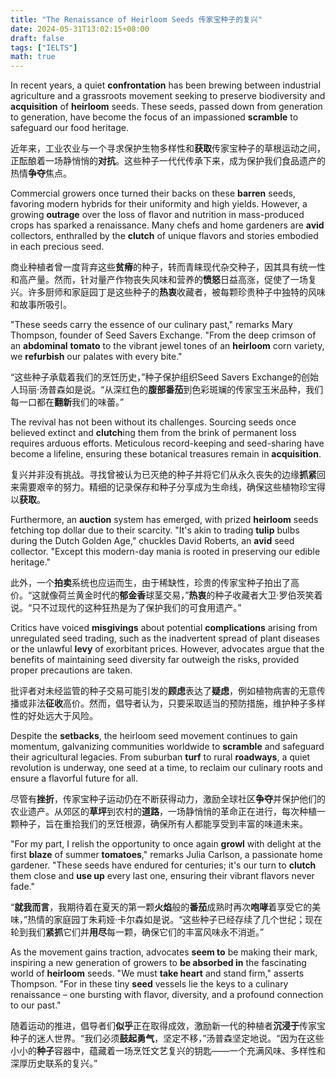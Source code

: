```yaml
---
title: "The Renaissance of Heirloom Seeds 传家宝种子的复兴"
date: 2024-05-31T13:02:15+08:00
draft: false
tags: ["IELTS"]
math: true
---
```


In recent years, a quiet **confrontation** has been brewing between industrial agriculture and a grassroots movement seeking to preserve biodiversity and **acquisition** of **heirloom** seeds. These seeds, passed down from generation to generation, have become the focus of an impassioned **scramble** to safeguard our food heritage.

近年来，工业农业与一个寻求保护生物多样性和**获取**传家宝种子的草根运动之间，正酝酿着一场静悄悄的**对抗**。这些种子一代代传承下来，成为保护我们食品遗产的热情**争夺**焦点。

Commercial growers once turned their backs on these **barren** seeds, favoring modern hybrids for their uniformity and high yields. However, a growing **outrage** over the loss of flavor and nutrition in mass-produced crops has sparked a renaissance. Many chefs and home gardeners are **avid** collectors, enthralled by the **clutch** of unique flavors and stories embodied in each precious seed.

商业种植者曾一度背弃这些**贫瘠**的种子，转而青睐现代杂交种子，因其具有统一性和高产量。然而，针对量产作物丧失风味和营养的**愤怒**日益高涨，促使了一场复兴。许多厨师和家庭园丁是这些种子的**热衷**收藏者，被每颗珍贵种子中独特的风味和故事所吸引。

"These seeds carry the essence of our culinary past," remarks Mary  Thompson, founder of Seed Savers Exchange. "From the deep crimson of an **abdominal** **tomato** to the vibrant jewel tones of an **heirloom** corn variety, we **refurbish** our palates with every bite."

“这些种子承载着我们的烹饪历史，”种子保护组织Seed Savers Exchange的创始人玛丽·汤普森如是说。“从深红色的**腹部番茄**到色彩斑斓的传家宝玉米品种，我们每一口都在**翻新**我们的味蕾。”

The revival has not been without its challenges. Sourcing seeds once believed extinct and **clutch**ing them from the brink of permanent loss requires arduous efforts.  Meticulous record-keeping and seed-sharing have become a lifeline,  ensuring these botanical treasures remain in **acquisition**.

复兴并非没有挑战。寻找曾被认为已灭绝的种子并将它们从永久丧失的边缘**抓紧**回来需要艰辛的努力。精细的记录保存和种子分享成为生命线，确保这些植物珍宝得以**获取**。

Furthermore, an **auction** system has emerged, with prized **heirloom** seeds fetching top dollar due to their scarcity. "It's akin to trading **tulip** bulbs during the Dutch Golden Age," chuckles David Roberts, an **avid** seed collector. "Except this modern-day mania is rooted in preserving our edible heritage."

此外，一个**拍卖**系统也应运而生，由于稀缺性，珍贵的传家宝种子拍出了高价。“这就像荷兰黄金时代的**郁金香**球茎交易，”**热衷**的种子收藏者大卫·罗伯茨笑着说。“只不过现代的这种狂热是为了保护我们的可食用遗产。”

Critics have voiced **misgivings** about potential **complications** arising from unregulated seed trading, such as the inadvertent spread of plant diseases or the unlawful **levy** of exorbitant prices. However, advocates argue that the benefits of  maintaining seed diversity far outweigh the risks, provided proper  precautions are taken.

批评者对未经监管的种子交易可能引发的**顾虑**表达了**疑虑**，例如植物病害的无意传播或非法**征收**高价。然而，倡导者认为，只要采取适当的预防措施，维护种子多样性的好处远大于风险。

Despite the **setbacks**, the heirloom seed movement continues to gain momentum, galvanizing communities worldwide to **scramble** and safeguard their agricultural legacies. From suburban **turf** to rural **roadways**, a quiet revolution is underway, one seed at a time, to reclaim our culinary roots and ensure a flavorful future for all.

尽管有**挫折**，传家宝种子运动仍在不断获得动力，激励全球社区**争夺**并保护他们的农业遗产。从郊区的**草坪**到农村的**道路**，一场静悄悄的革命正在进行，每次种植一颗种子，旨在重拾我们的烹饪根源，确保所有人都能享受到丰富的味道未来。

"For my part, I relish the opportunity to once again **growl** with delight at the first **blaze** of summer **tomatoes**," remarks Julia Carlson, a passionate home gardener. "These seeds have endured for centuries; it's our turn to **clutch** them close and **use up** every last one, ensuring their vibrant flavors never fade."

“**就我而言**，我期待着在夏天的第一颗**火焰**般的**番茄**成熟时再次**咆哮**着享受它的美味，”热情的家庭园丁朱莉娅·卡尔森如是说。“这些种子已经存续了几个世纪；现在轮到我们**紧抓**它们并**用尽**每一颗，确保它们的丰富风味永不消逝。”

As the movement gains traction, advocates **seem to** be making their mark, inspiring a new generation of growers to **be absorbed in** the fascinating world of **heirloom** seeds. "We must **take heart** and stand firm," asserts Thompson. "For in these tiny **seed** vessels lie the keys to a culinary renaissance – one bursting with flavor, diversity, and a profound connection to our past."

随着运动的推进，倡导者们**似乎**正在取得成效，激励新一代的种植者**沉浸于**传家宝种子的迷人世界。“我们必须**鼓起勇气**，坚定不移，”汤普森坚定地说。“因为在这些小小的**种子**容器中，蕴藏着一场烹饪文艺复兴的钥匙——一个充满风味、多样性和深厚历史联系的复兴。”
